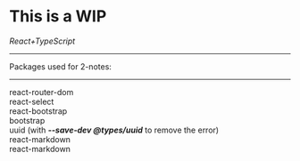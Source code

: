 # This is a WIP<br>
<i>React+TypeScript</i><hr>
Packages used for 2-notes:<hr>
 react-router-dom
<br> react-select
<br> react-bootstrap
<br> bootstrap
<br> uuid (with <i><b>--save-dev @types/uuid</b></i> to remove the error)
<br> react-markdown
<br> react-markdown
